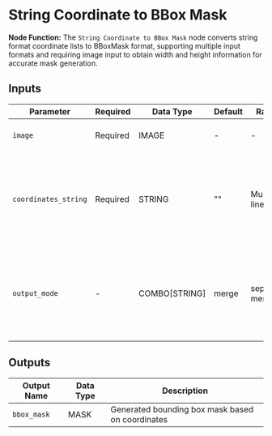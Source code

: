 # String Coordinate to BBox Mask

**Node Function:** The `String Coordinate to BBox Mask` node converts string format coordinate lists to BBoxMask format, supporting multiple input formats and requiring image input to obtain width and height information for accurate mask generation.

## Inputs

| Parameter | Required | Data Type | Default | Range | Description |
| --------- | -------- | --------- | ------- | ----- | ----------- |
| `image` | Required | IMAGE | - | - | Image to get dimensions from |
| `coordinates_string` | Required | STRING | "" | Multi-line text | Coordinate string in format "x1,y1,x2,y2" or "[x1,y1,x2,y2]", supports multi-line coordinates |
| `output_mode` | - | COMBO[STRING] | merge | separate, merge | Output mode: separate (each coordinate line as individual mask), merge (all coordinates combined into one mask) |

## Outputs

| Output Name | Data Type | Description |
|-------------|-----------|-------------|
| `bbox_mask` | MASK | Generated bounding box mask based on coordinates |